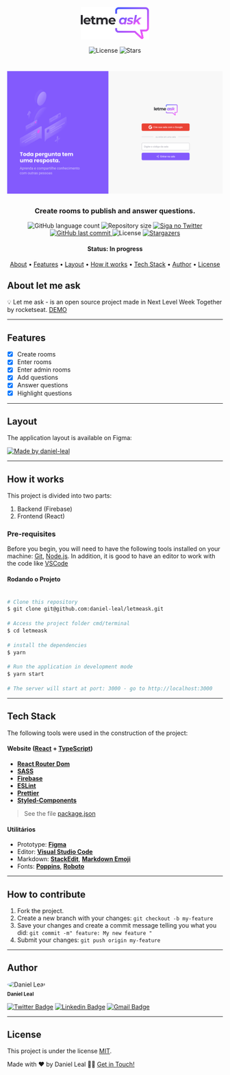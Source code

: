 <p align="center">
  <img alt="Letmeask" src=".github/logo.svg" width="160px">
</p>

<p align="center">
  <img  src="https://img.shields.io/static/v1?label=license&message=MIT&color=5965E0&labelColor=835AFD" alt="License">
  <img src="https://img.shields.io/github/stars/daniel-leal/letmeask?label=stars&message=MIT&color=5965E0&labelColor=835AFD" alt="Stars">
</p>

<h1 align="center">
    <img alt="Letmeask" title="Letmeask" src=".github/cover.svg" />
</h1>

<h3 align="center">
    Create rooms to publish and answer questions.
</h3>

<p align="center">
  <img alt="GitHub language count" src="https://img.shields.io/github/languages/count/daniel-leal/letmeask?color=%2304D361">

  <img alt="Repository size" src="https://img.shields.io/github/repo-size/daniel-leal/letmeask">

  <a href="https://www.twitter.com/daniel_leal1/">
    <img alt="Siga no Twitter" src="https://img.shields.io/twitter/url?url=https%3A%2F%2Fgithub.com%2Fdaniel-leal%2Fletmeask">
  </a>

  <a href="https://github.com/daniel-leal/letmeask/commits/master">
    <img alt="GitHub last commit" src="https://img.shields.io/github/last-commit/daniel-leal/letmeask">
  </a>

   <img alt="License" src="https://img.shields.io/badge/license-MIT-brightgreen">
   <a href="https://github.com/daniel-leal/letmeask/stargazers">
    <img alt="Stargazers" src="https://img.shields.io/github/stars/daniel-leal/letmeask?style=social">
  </a>
</p>

<h4 align="center">
	 Status: In progress
</h4>

<p align="center">
 <a href="#about">About</a> •
 <a href="#features">Features</a> •
 <a href="#layout">Layout</a> •
 <a href="#how-it-works">How it works</a> •
 <a href="#tech-stack">Tech Stack</a> •
 <a href="#author">Author</a> •
 <a href="#user-content-license">License</a>

</p>

## About let me ask

💡 Let me ask - is an open source project made in Next Level Week Together by rocketseat. [DEMO](https://letmeask-c54d5.web.app/)

---

## Features

- [x] Create rooms
- [x] Enter rooms
- [x] Enter admin rooms
- [x] Add questions
- [x] Answer questions
- [x] Highlight questions

---

## Layout

The application layout is available on Figma:

<a href="https://www.figma.com/file/aJlXp6t9uFkuXzjggwAIW7/Letmeask?node-id=0%3A1">
  <img alt="Made by daniel-leal" src="https://img.shields.io/badge/Access%20Layout%20-Figma-%2304D361">
</a>

---

## How it works

This project is divided into two parts:

1. Backend (Firebase)
2. Frontend (React)

### Pre-requisites

Before you begin, you will need to have the following tools installed on your machine:
[Git](https://git-scm.com), [Node.js](https://nodejs.org/en/).
In addition, it is good to have an editor to work with the code like [VSCode](https://code.visualstudio.com/)

#### Rodando o Projeto

```bash

# Clone this repository
$ git clone git@github.com:daniel-leal/letmeask.git

# Access the project folder cmd/terminal
$ cd letmeask

# install the dependencies
$ yarn

# Run the application in development mode
$ yarn start

# The server will start at port: 3000 - go to http://localhost:3000

```

---

## Tech Stack

The following tools were used in the construction of the project:

#### **Website** ([React](https://reactjs.org/) + [TypeScript](https://www.typescriptlang.org/))

- **[React Router Dom](https://github.com/ReactTraining/react-router/tree/master/packages/react-router-dom)**
- **[SASS](https://www.npmjs.com/package/sass)**
- **[Firebase](https://firebase.google.com/docs/web/setup?hl=pt-br)**
- **[ESLint](https://eslint.org/)**
- **[Prettier](https://prettier.io/)**
- **[Styled-Components](https://styled-components.com/)**

> See the file [package.json](https://github.com/daniel-leal/letmeask/blob/master/web/package.json)

#### [](https://github.com/danieletmeask/Ecoleta#utilit%C3%A1rios)**Utilitários**

- Prototype: **[Figma](https://www.figma.com/)**
- Editor: **[Visual Studio Code](https://code.visualstudio.com/)**
- Markdown: **[StackEdit](https://stackedit.io/)**, **[Markdown Emoji](https://gist.github.com/rxaviers/7360908)**
- Fonts: **[Poppins](https://fonts.google.com/specimen/Poppins)**, **[Roboto](https://fonts.google.com/specimen/Roboto)**

---

## How to contribute

1. Fork the project.
2. Create a new branch with your changes: `git checkout -b my-feature`
3. Save your changes and create a commit message telling you what you did: `git commit -m" feature: My new feature "`
4. Submit your changes: `git push origin my-feature`

---

## Author

 <img style="border-radius: 50%;" src="https://avatars.githubusercontent.com/u/3511128?v=4" width="100px;" alt="Daniel Leal"/>
 <br />
 <sub><b>Daniel Leal</b></sub>
 <br />

[![Twitter Badge](https://img.shields.io/badge/-@daniel_leal1-1ca0f1?style=flat-square&labelColor=1ca0f1&logo=twitter&logoColor=white&link=https://twitter.com/daniel-leal)](https://twitter.com/daniel-leal) [![Linkedin Badge](https://img.shields.io/badge/-Daniel-blue?style=flat-square&logo=Linkedin&logoColor=white&link=https:https://www.linkedin.com/in/daniel-borges-leal-58198087/)](https://www.linkedin.com/in/daniel-leal/)
[![Gmail Badge](https://img.shields.io/badge/-danielleal94@gmail.com-c14438?style=flat-square&logo=Gmail&logoColor=white&link=mailto:danielleal94@gmail.com)](mailto:daniel-leal@gmail.com)

---

## License

This project is under the license [MIT](./LICENSE.md).

Made with ❤ by Daniel Leal 👋🏽 [Get in Touch!](https://www.linkedin.com/in/daniel-borges-leal-58198087/)
